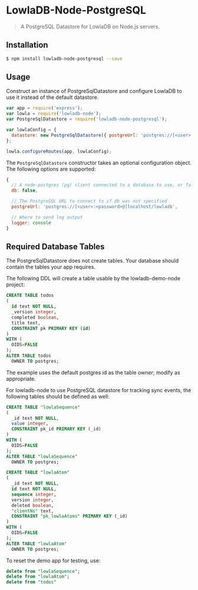 
# LowlaDB-Node-PostgreSQL #

> A PostgreSQL Datastore for LowlaDB on Node.js servers.

## Installation ##

```bash
$ npm install lowladb-node-postgresql --save
```

## Usage ##

Construct an instance of PostgreSqlDatastore and configure LowlaDB to use it instead of the default datastore.

```js
var app = require('express');
var lowla = require('lowladb-node');
var PostgreSqlDatastore = require('lowladb-node-postgresql');

var lowlaConfig = {
  datastore: new PostgreSqlDatastore({ postgreUrl: 'postgres://[<user>:<password>@]localhost/lowladb' })
};

lowla.configureRoutes(app, lowlaConfig);
```

The `PostgreSqlDatastore` constructor takes an optional configuration object.  The following options are supported:

```js
{
  // A node-postgres (pg) client connected to a database to use, or falsey (omitted) to use postgreUrl below instead
  db: false,

  // The PostgreSQL URL to connect to if db was not specified
  postgreUrl: 'postgres://[<user>:<password>@]localhost/lowladb',

  // Where to send log output
  logger: console
}
```

## Required Database Tables ##

The PostgreSqlDatastore does not create tables.  Your database should contain the tables your app requires.

The following DDL will create a table usable by the lowladb-demo-node project:

```SQL
CREATE TABLE todos
(
  id text NOT NULL,
  _version integer,
  completed boolean,
  title text,
  CONSTRAINT pk PRIMARY KEY (id)
)
WITH (
  OIDS=FALSE
);
ALTER TABLE todos
  OWNER TO postgres;
```

The example uses the default postgres id as the table owner; modify as appropriate.

For lowladb-node to use PostgreSQL datastore for tracking sync events, the following tables should be defined as well:

```SQL
CREATE TABLE "lowlaSequence"
(
  _id text NOT NULL,
  value integer,
  CONSTRAINT pk_id PRIMARY KEY (_id)
)
WITH (
  OIDS=FALSE
);
ALTER TABLE "lowlaSequence"
  OWNER TO postgres;
```

```SQL
CREATE TABLE "lowlaAtom"
(
  _id text NOT NULL,
  id text NOT NULL,
  sequence integer,
  version integer,
  deleted boolean,
  "clientNs" text,
  CONSTRAINT "pk_lowlaAtoms" PRIMARY KEY (_id)
)
WITH (
  OIDS=FALSE
);
ALTER TABLE "lowlaAtom"
  OWNER TO postgres;
```

To reset the demo app for testing, use:

```SQL
delete from "lowlaSequence";
delete from "lowlaAtom";
delete from "todos"
```